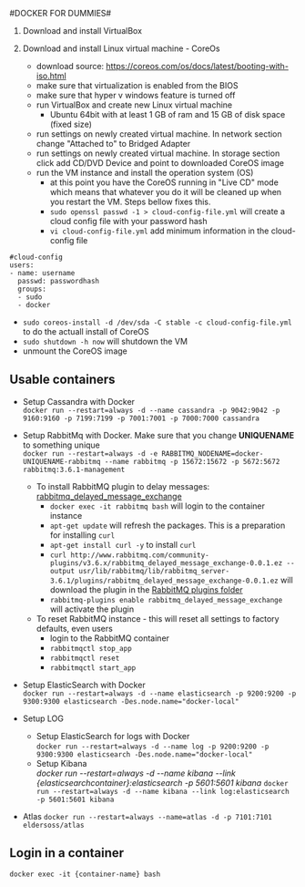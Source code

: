 #DOCKER FOR DUMMIES#

1. Download and install VirtualBox
	
2. Download and install Linux virtual machine - CoreOs
    - download source: https://coreos.com/os/docs/latest/booting-with-iso.html
    - make sure that virtualization is enabled from the BIOS
    - make sure that hyper v windows feature is turned off
    - run VirtualBox and create new Linux virtual machine
        + Ubuntu 64bit with at least 1 GB of ram and 15 GB of disk space (fixed size)
    - run settings on newly created virtual machine. In network section change "Attached to" to Bridged Adapter
    - run settings on newly created virtual machine. In storage section click add CD/DVD Device and point to downloaded CoreOS image
    - run the VM instance and install the operation system (OS)
        + at this point you have the CoreOS running in "Live CD" mode which means that whatever you do it will be cleaned up when you restart the VM. Steps bellow fixes this.
        + `sudo openssl passwd -1 > cloud-config-file.yml` will create a cloud config file with your password hash
        + `vi cloud-config-file.yml` add minimum information in the cloud-config file
```
#cloud-config
users:
- name: username
  passwd: passwordhash
  groups:
  - sudo
  - docker
```
- `sudo coreos-install -d /dev/sda -C stable -c cloud-config-file.yml` to do the actuall install of CoreOS
- `sudo shutdown -h now` will shutdown the VM
- unmount the CoreOS image

Usable containers
-----------------
- Setup Cassandra with Docker  
`docker run --restart=always -d --name cassandra -p 9042:9042 -p 9160:9160 -p 7199:7199 -p 7001:7001 -p 7000:7000 cassandra`

- Setup RabbitMq with Docker. Make sure that you change **UNIQUENAME** to something unique  
`docker run --restart=always -d -e RABBITMQ_NODENAME=docker-UNIQUENAME-rabbitmq --name rabbitmq -p 15672:15672 -p 5672:5672 rabbitmq:3.6.1-management`
  - To install RabbitMQ plugin to delay messages: [rabbitmq_delayed_message_exchange](http://www.rabbitmq.com/community-plugins.html)
    - `docker exec -it rabbitmq bash` will login to the container instance
    - `apt-get update` will refresh the packages. This is a preparation for installing `curl`
    - `apt-get install curl -y` to install `curl`
    - `curl http://www.rabbitmq.com/community-plugins/v3.6.x/rabbitmq_delayed_message_exchange-0.0.1.ez --output usr/lib/rabbitmq/lib/rabbitmq_server-3.6.1/plugins/rabbitmq_delayed_message_exchange-0.0.1.ez` will download the plugin in the [RabbitMQ plugins folder](https://www.rabbitmq.com/installing-plugins.html)
    - `rabbitmq-plugins enable rabbitmq_delayed_message_exchange` will activate the plugin
  - To reset RabbitMQ instance - this will reset all settings to factory defaults, even users
    - login to the RabbitMQ container
    - `rabbitmqctl stop_app`
    - `rabbitmqctl reset`
    - `rabbitmqctl start_app`
- Setup ElasticSearch with Docker  
`docker run --restart=always -d --name elasticsearch -p 9200:9200 -p 9300:9300 elasticsearch -Des.node.name="docker-local"`
- Setup LOG
  - Setup ElasticSearch for logs with Docker  
  `docker run --restart=always -d --name log -p 9200:9200 -p 9300:9300 elasticsearch -Des.node.name="docker-local"`
  - Setup Kibana  
  *docker run --restart=always -d --name kibana --link {elasticsearchcontainer}:elasticsearch -p 5601:5601 kibana*
  `docker run --restart=always -d --name kibana --link log:elasticsearch -p 5601:5601 kibana`
- Atlas
`docker run --restart=always --name=atlas -d -p 7101:7101 eldersoss/atlas`

Login in a container
--------------------
`docker exec -it {container-name} bash`
